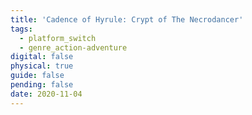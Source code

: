 ```yaml
---
title: 'Cadence of Hyrule: Crypt of The Necrodancer'
tags:
  - platform_switch
  - genre_action-adventure
digital: false
physical: true
guide: false
pending: false
date: 2020-11-04
---
```

